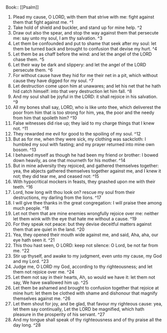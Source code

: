  Book:: [[Psalm]]
 1. Plead my cause, O LORD, with them that strive with me: fight against them that fight against me. ^1
 2. Take hold of shield and buckler, and stand up for mine help. ^2
 3. Draw out also the spear, and stop the way against them that persecute me: say unto my soul, I am thy salvation. ^3
 4. Let them be confounded and put to shame that seek after my soul: let them be turned back and brought to confusion that devise my hurt. ^4
 5. Let them be as chaff before the wind: and let the angel of the LORD chase them. ^5
 6. Let their way be dark and slippery: and let the angel of the LORD persecute them. ^6
 7. For without cause have they hid for me their net in a pit, which without cause they have digged for my soul. ^7
 8. Let destruction come upon him at unawares; and let his net that he hath hid catch himself: into that very destruction let him fall. ^8
 9. And my soul shall be joyful in the LORD: it shall rejoice in his salvation. ^9
 10. All my bones shall say, LORD, who is like unto thee, which deliverest the poor from him that is too strong for him, yea, the poor and the needy from him that spoileth him? ^10
 11. False witnesses did rise up; they laid to my charge things that I knew not. ^11
 12. They rewarded me evil for good to the spoiling of my soul. ^12
 13. But as for me, when they were sick, my clothing was sackcloth: I humbled my soul with fasting; and my prayer returned into mine own bosom. ^13
 14. I behaved myself as though he had been my friend or brother: I bowed down heavily, as one that mourneth for his mother. ^14
 15. But in mine adversity they rejoiced, and gathered themselves together: yea, the abjects gathered themselves together against me, and I knew it not; they did tear me, and ceased not: ^15
 16. With hypocritical mockers in feasts, they gnashed upon me with their teeth. ^16
 17. Lord, how long wilt thou look on? rescue my soul from their destructions, my darling from the lions. ^17
 18. I will give thee thanks in the great congregation: I will praise thee among much people. ^18
 19. Let not them that are mine enemies wrongfully rejoice over me: neither let them wink with the eye that hate me without a cause. ^19
 20. For they speak not peace: but they devise deceitful matters against them that are quiet in the land. ^20
 21. Yea, they opened their mouth wide against me, and said, Aha, aha, our eye hath seen it. ^21
 22. This thou hast seen, O LORD: keep not silence: O Lord, be not far from me. ^22
 23. Stir up thyself, and awake to my judgment, even unto my cause, my God and my Lord. ^23
 24. Judge me, O LORD my God, according to thy righteousness; and let them not rejoice over me. ^24
 25. Let them not say in their hearts, Ah, so would we have it: let them not say, We have swallowed him up. ^25
 26. Let them be ashamed and brought to confusion together that rejoice at mine hurt: let them be clothed with shame and dishonour that magnify themselves against me. ^26
 27. Let them shout for joy, and be glad, that favour my righteous cause: yea, let them say continually, Let the LORD be magnified, which hath pleasure in the prosperity of his servant. ^27
 28. And my tongue shall speak of thy righteousness and of thy praise all the day long. ^28

